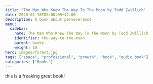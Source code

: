 ```yaml
---
title: "The Man Who Knew The Way To The Moon by Todd Zwillich"
date: 2020-01-16T00:00:00+42:00
description: A book about perseverance
menu:
  sidebar:
    name: The Man Who Knew The Way To The Moon by Todd Zwillich
    identifier: the-way-to-the-moon
    parent: books
    weight: 10
hero: images/forest.jpg
tags: ["space", "professional", "growth", "book", "audio book"]
categories: ["Books"]
---
```

this is a freaking great book!
